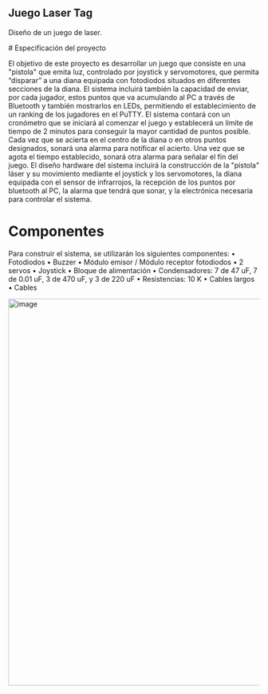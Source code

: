 ## Juego Laser Tag

Diseño de un juego de laser.

# Especificación del proyecto

El objetivo de este proyecto es desarrollar un juego que consiste en una "pistola" que
emita luz, controlado por joystick y servomotores, que permita “disparar” a una diana
equipada con fotodiodos situados en diferentes secciones de la diana. El sistema
incluirá también la capacidad de enviar, por cada jugador, estos puntos que va
acumulando al PC a través de Bluetooth y también mostrarlos en LEDs, permitiendo
el establecimiento de un ranking de los jugadores en el PuTTY.
El sistema contará con un cronómetro que se iniciará al comenzar el juego y
establecerá un límite de tiempo de 2 minutos para conseguir la mayor cantidad de
puntos posible. Cada vez que se acierta en el centro de la diana o en otros puntos
designados, sonará una alarma para notificar el acierto. Una vez que se agota el
tiempo establecido, sonará otra alarma para señalar el fin del juego.
El diseño hardware del sistema incluirá la construcción de la "pistola" láser y su
movimiento mediante el joystick y los servomotores, la diana equipada con el sensor
de infrarrojos, la recepción de los puntos por bluetooth al PC, la alarma que tendrá
que sonar, y la electrónica necesaria para controlar el sistema.

# Componentes

Para construir el sistema, se utilizarán los siguientes componentes:
• Fotodiodos
• Buzzer
• Módulo emisor / Módulo receptor fotodiodos
• 2 servos
• Joystick
• Bloque de alimentación
• Condensadores: 7 de 47 uF, 7 de 0.01 uF, 3 de 470 uF, y 3 de 220 uF
• Resistencias: 10 K
• Cables largos
• Cables


<img width="775" alt="image" src="https://github.com/user-attachments/assets/79307e6f-fb5f-4fdf-aec9-5e2a34347d42" />
